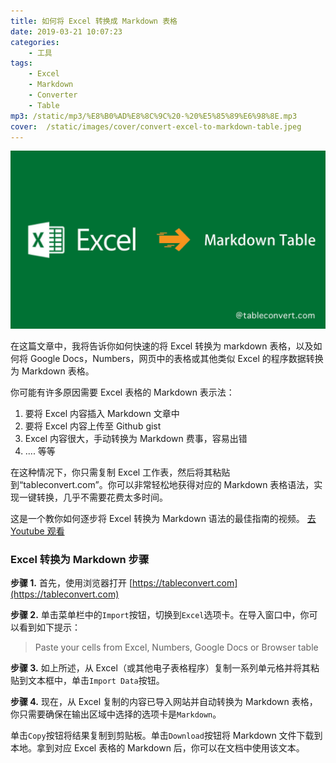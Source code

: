 ```yaml
---
title: 如何将 Excel 转换成 Markdown 表格
date: 2019-03-21 10:07:23
categories:
    - 工具
tags:
    - Excel
    - Markdown
    - Converter
    - Table
mp3: /static/mp3/%E8%B0%AD%E8%8C%9C%20-%20%E5%85%89%E6%98%8E.mp3
cover:  /static/images/cover/convert-excel-to-markdown-table.jpeg
---
```


![在线将 Excel 转换为 Markdown 表格](/static/images/excel-to-markdown.jpeg)


在这篇文章中，我将告诉你如何快速的将 Excel 转换为 markdown 表格，以及如何将 Google Docs，Numbers，网页中的表格或其他类似 Excel 的程序数据转换为 Markdown 表格。


你可能有许多原因需要 Excel 表格的 Markdown 表示法：
1. 要将 Excel 内容插入 Markdown 文章中
2. 要将 Excel 内容上传至 Github gist
3. Excel 内容很大，手动转换为 Markdown 费事，容易出错
4. .... 等等

在这种情况下，你只需复制 Excel 工作表，然后将其粘贴到“tableconvert.com”。你可以非常轻松地获得对应的 Markdown 表格语法，实现一键转换，几乎不需要花费太多时间。

这是一个教你如何逐步将 Excel 转换为 Markdown 语法的最佳指南的视频。 [去 Youtube 观看](https://youtu.be/2h0A_ZXLtrM)

### Excel 转换为 Markdown 步骤

**步骤 1.** 首先，使用浏览器打开 [https://tableconvert.com](https://tableconvert.com)

**步骤 2.** 单击菜单栏中的`Import`按钮，切换到`Excel`选项卡。在导入窗口中，你可以看到如下提示：
> Paste your cells from Excel, Numbers, Google Docs or Browser table


**步骤 3.** 如上所述，从 Excel（或其他电子表格程序）复制一系列单元格并将其粘贴到文本框中，单击`Import Data`按钮。

**步骤 4.** 现在，从 Excel 复制的内容已导入网站并自动转换为 Markdown 表格，你只需要确保在输出区域中选择的选项卡是`Markdown`。

单击`Copy`按钮将结果复制到剪贴板。单击`Download`按钮将 Markdown 文件下载到本地。拿到对应 Excel 表格的 Markdown 后，你可以在文档中使用该文本。
